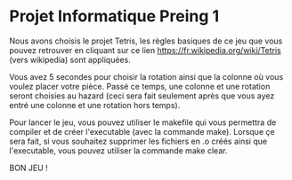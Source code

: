 # Projet Informatique Preing 1

Nous avons choisis le projet Tetris, les règles basiques de ce jeu que vous pouvez retrouver en cliquant sur ce lien https://fr.wikipedia.org/wiki/Tetris (vers wikipedia) sont appliquées.

Vous avez 5 secondes pour choisir la rotation ainsi que la colonne où vous voulez placer votre pièce. Passé ce temps, une colonne et une rotation seront choisies au hazard (ceci sera fait seulement après que vous ayez entré une colonne et une rotation hors temps).

Pour lancer le jeu, vous pouvez utiliser le makefile qui vous permettra de compiler et de créer l'executable (avec la commande make). Lorsque çe sera fait, si vous souhaitez supprimer les fichiers en .o créés ainsi que l'executable, vous pouvez utiliser la commande make clear.

BON JEU !


